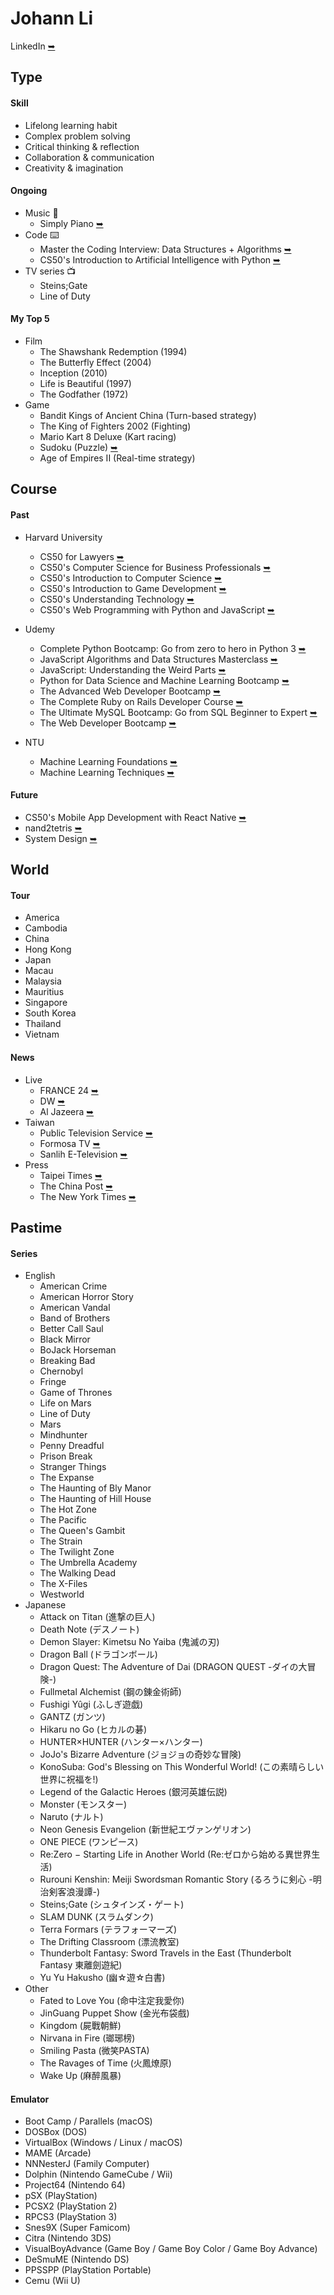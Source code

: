 # Johann Li
LinkedIn [➥](https://www.linkedin.com/in/paint1024/)


## Type
#### Skill
  * Lifelong learning habit
  * Complex problem solving
  * Critical thinking & reflection
  * Collaboration & communication
  * Creativity & imagination

#### Ongoing
*  Music 🎹
    * Simply Piano [➥](https://apps.apple.com/tw/app/simply-piano-%E7%94%B1-joytunes-%E9%96%8B%E7%99%BC/id1019442026)
*  Code ⌨️
    * Master the Coding Interview: Data Structures + Algorithms [➥](https://www.udemy.com/master-the-coding-interview-data-structures-algorithms/)
    * CS50's Introduction to Artificial Intelligence with Python [➥](https://www.edx.org/course/cs50s-introduction-to-artificial-intelligence-with-python)
*  TV series 📺
    * Steins;Gate
    * Line of Duty

#### My Top 5
*  Film
    * The Shawshank Redemption (1994)
    * The Butterfly Effect (2004)
    * Inception (2010)
    * Life is Beautiful (1997)
    * The Godfather (1972)
* Game
    * Bandit Kings of Ancient China (Turn-based strategy)
    * The King of Fighters 2002 (Fighting)
    * Mario Kart 8 Deluxe (Kart racing)
    * Sudoku (Puzzle) [➥](https://play.google.com/store/apps/details?id=com.scn.sudokuchamp)
    * Age of Empires II (Real-time strategy)


## Course
#### Past
 * Harvard University
    * CS50 for Lawyers [➥](https://www.edx.org/course/cs50-for-lawyers)
    * CS50's Computer Science for Business Professionals [➥](https://www.edx.org/course/cs50s-computer-science-for-business-professionals)
    * CS50's Introduction to Computer Science [➥](https://www.edx.org/course/introduction-computer-science-harvardx-cs50x)
    * CS50's Introduction to Game Development [➥](https://www.edx.org/course/cs50s-introduction-to-game-development)
    * CS50's Understanding Technology [➥](https://www.edx.org/course/cs50s-understanding-technology)
    * CS50's Web Programming with Python and JavaScript [➥](https://www.edx.org/course/cs50s-web-programming-with-python-and-javascript)

  * Udemy
    * Complete Python Bootcamp: Go from zero to hero in Python 3 [➥](https://www.udemy.com/complete-python-bootcamp/)
    * JavaScript Algorithms and Data Structures Masterclass [➥](https://www.udemy.com/js-algorithms-and-data-structures-masterclass/)
    * JavaScript: Understanding the Weird Parts [➥](https://www.udemy.com/understand-javascript/)
    * Python for Data Science and Machine Learning Bootcamp [➥](https://www.udemy.com/python-for-data-science-and-machine-learning-bootcamp/)
    * The Advanced Web Developer Bootcamp [➥](https://www.udemy.com/the-advanced-web-developer-bootcamp/)
    * The Complete Ruby on Rails Developer Course [➥](https://www.udemy.com/the-complete-ruby-on-rails-developer-course/)
    * The Ultimate MySQL Bootcamp: Go from SQL Beginner to Expert [➥](https://www.udemy.com/the-ultimate-mysql-bootcamp-go-from-sql-beginner-to-expert/)
    * The Web Developer Bootcamp [➥](https://www.udemy.com/the-web-developer-bootcamp/)

  * NTU
    * Machine Learning Foundations [➥](https://www.youtube.com/playlist?list=PLXVfgk9fNX2I7tB6oIINGBmW50rrmFTqf)
    * Machine Learning Techniques [➥](https://www.youtube.com/playlist?list=PLXVfgk9fNX2IQOYPmqjqWsNUFl2kpk1U2)

#### Future
  * CS50's Mobile App Development with React Native [➥](https://www.edx.org/course/cs50s-mobile-app-development-with-react-native)
  * nand2tetris [➥](https://zh-tw.coursera.org/search?query=Nand2Tetris)
  * System Design [➥](https://www.interviewbit.com/courses/system-design/)


## World
#### Tour
  * America
  * Cambodia
  * China
  * Hong Kong
  * Japan
  * Macau
  * Malaysia
  * Mauritius
  * Singapore
  * South Korea
  * Thailand
  * Vietnam

#### News
  * Live
    * FRANCE 24 [➥](https://www.youtube.com/channel/UCQfwfsi5VrQ8yKZ-UWmAEFg)
    * DW [➥](https://www.youtube.com/channel/UCknLrEdhRCp1aegoMqRaCZg)
    * Al Jazeera [➥](https://www.youtube.com/channel/UCNye-wNBqNL5ZzHSJj3l8Bg)
 * Taiwan
    * Public Television Service [➥](https://www.youtube.com/channel/UCXgIO9jJVsX5_2ideiSkfvA)
    * Formosa TV [➥](https://www.youtube.com/channel/UClIfopQZlkkSpM1VgCFLRJA)
    * Sanlih E-Television [➥](https://www.youtube.com/channel/UC2TuODJhC03pLgd6MpWP0iw)
* Press
    * Taipei Times [➥](http://www.taipeitimes.com)
    * The China Post [➥](https://chinapost.nownews.com)
    * The New York Times [➥](https://www.nytimes.com)


## Pastime
#### Series
  * English
    * American Crime
    * American Horror Story
    * American Vandal
    * Band of Brothers
    * Better Call Saul
    * Black Mirror
    * BoJack Horseman
    * Breaking Bad
    * Chernobyl
    * Fringe
    * Game of Thrones
    * Life on Mars
    * Line of Duty
    * Mars
    * Mindhunter
    * Penny Dreadful
    * Prison Break
    * Stranger Things
    * The Expanse
    * The Haunting of Bly Manor
    * The Haunting of Hill House
    * The Hot Zone
    * The Pacific
    * The Queen's Gambit
    * The Strain
    * The Twilight Zone
    * The Umbrella Academy
    * The Walking Dead
    * The X-Files
    * Westworld
  * Japanese
    * Attack on Titan (進撃の巨人)
    * Death Note (デスノート)
    * Demon Slayer: Kimetsu No Yaiba (鬼滅の刃)
    * Dragon Ball (ドラゴンボール)
    * Dragon Quest: The Adventure of Dai (DRAGON QUEST -ダイの大冒険-)
    * Fullmetal Alchemist (鋼の錬金術師)
    * Fushigi Yûgi (ふしぎ遊戯)
    * GANTZ (ガンツ)
    * Hikaru no Go (ヒカルの碁)
    * HUNTER×HUNTER (ハンター×ハンター)
    * JoJo's Bizarre Adventure (ジョジョの奇妙な冒険)
    * KonoSuba: God's Blessing on This Wonderful World! (この素晴らしい世界に祝福を!)
    * Legend of the Galactic Heroes (銀河英雄伝説)
    * Monster (モンスター)
    * Naruto (ナルト)
    * Neon Genesis Evangelion (新世紀エヴァンゲリオン)
    * ONE PIECE (ワンピース)
    * Re:Zero − Starting Life in Another World (Re:ゼロから始める異世界生活)
    * Rurouni Kenshin: Meiji Swordsman Romantic Story (るろうに剣心 -明治剣客浪漫譚-)
    * Steins;Gate (シュタインズ・ゲート)
    * SLAM DUNK (スラムダンク)
    * Terra Formars (テラフォーマーズ)
    * The Drifting Classroom (漂流教室)
    * Thunderbolt Fantasy: Sword Travels in the East (Thunderbolt Fantasy 東離劍遊紀)
    * Yu Yu Hakusho (幽☆遊☆白書)
  * Other
    * Fated to Love You (命中注定我愛你)
    * JinGuang Puppet Show (金光布袋戲)
    * Kingdom (屍戰朝鮮)
    * Nirvana in Fire (瑯琊榜)
    * Smiling Pasta (微笑PASTA)
    * The Ravages of Time (火鳳燎原)
    * Wake Up (麻醉風暴)

#### Emulator
  * Boot Camp / Parallels (macOS)
  * DOSBox (DOS)
  * VirtualBox (Windows / Linux / macOS)
  * MAME (Arcade)
  * NNNesterJ (Family Computer)
  * Dolphin (Nintendo GameCube / Wii)
  * Project64 (Nintendo 64)
  * pSX (PlayStation)
  * PCSX2 (PlayStation 2)
  * RPCS3 (PlayStation 3)
  * Snes9X (Super Famicom)
  * Citra (Nintendo 3DS)
  * VisualBoyAdvance (Game Boy / Game Boy Color / Game Boy Advance)
  * DeSmuME (Nintendo DS)
  * PPSSPP (PlayStation Portable)
  * Cemu (Wii U)
